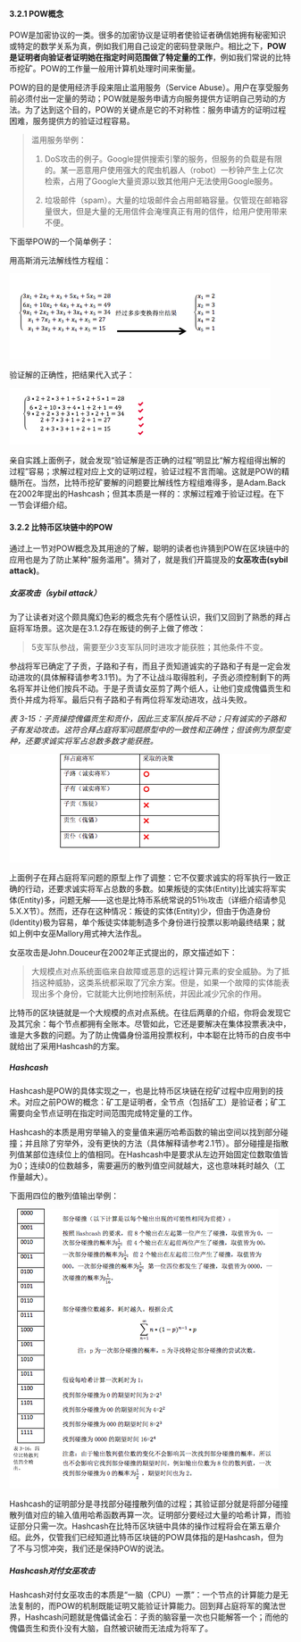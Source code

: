 #### 3.2.1 POW概念

POW是加密协议的一类。很多的加密协议是证明者使验证者确信她拥有秘密知识或特定的数学关系为真，例如我们用自己设定的密码登录账户。相比之下，**POW是证明者向验证者证明她在指定时间范围做了特定量的工作**，例如我们常说的比特币挖矿。POW的工作量一般用计算机处理时间来衡量。

POW的目的是使用经济手段来阻止滥用服务（Service Abuse）。用户在享受服务前必须付出一定量的劳动；POW就是服务申请方向服务提供方证明自己劳动的方法。为了达到这个目的，POW的关键点是它的不对称性：服务申请方的证明过程困难，服务提供方的验证过程容易。

> 滥用服务举例：
>
> 1. DoS攻击的例子。Google提供搜索引擎的服务，但服务的负载是有限的。某一恶意用户使用强大的爬虫机器人（robot）一秒钟产生上亿次检索，占用了Google大量资源以致其他用户无法使用Google服务。
>
> 2. 垃圾邮件（spam）。大量的垃圾邮件会占用邮箱容量。仅管现在邮箱容量很大，但是大量的无用信件会淹埋真正有用的信件，给用户使用带来不便。

下面举POW的一个简单例子：

用高斯消元法解线性方程组：

![](/assets/pow-1.png)

验证解的正确性，把结果代入式子：

![](/assets/pow-2.png)

亲自实践上面例子，就会发现“验证解是否正确的过程”明显比“解方程组得出解的过程”容易；求解过程对应上文的证明过程，验证过程不言而喻。这就是POW的精髓所在。当然，比特币挖矿要解的问题要比解线性方程组难得多，是Adam.Back在2002年提出的Hashcash；但其本质是一样的：求解过程难于验证过程。在下一节会详细介绍。

#### 3.2.2 比特币区块链中的POW

通过上一节对POW概念及其用途的了解，聪明的读者也许猜到POW在区块链中的应用也是为了防止某种"服务滥用"。猜对了，就是我们开篇提及的**女巫攻击\(sybil attack\)**。

##### 女巫攻击（sybil attack）

为了让读者对这个颇具魔幻色彩的概念先有个感性认识，我们又回到了熟悉的拜占庭将军场景。这次是在3.1.2存在叛徒的例子上做了修改：

> 5支军队参战，需要至少3支军队同时进攻才能获胜；其他条件不变。

参战将军已确定了子贡，子路和子有，而且子贡知道诚实的子路和子有是一定会发动进攻的\(具体解释请参考3.1节\)。为了不让战斗取得胜利，子贡必须控制剩下的两名将军并让他们按兵不动。于是子贡请女巫剪了两个纸人，让他们变成傀儡贡生和贡仆并成为将军。最后只有子路和子有两位将军发动进攻，战斗失败。

_表 3-15：子贡操控傀儡贡生和贡仆，因此三支军队按兵不动；只有诚实的子路和子有发动攻击。这符合拜占庭将军问题原型中的一致性和正确性；但该例为原型变种，还要求诚实将军占总数多数才能获胜。_

![](/assets/table-3-15.png)

上面例子在拜占庭将军问题的原型上作了调整：它不仅要求诚实的将军执行一致正确的行动，还要求诚实将军占总数的多数。如果叛徒的实体\(Entity\)比诚实将军实体\(Entity\)多，问题无解——这也是比特币系统常说的51％攻击（详细介绍请参见5.X.X节）。然而，还存在这种情况：叛徒的实体\(Entity\)少，但由于伪造身份\(Identity\)极为容易，单个叛徒实体能制造多个身份进行投票以影响最终结果；就如上例中女巫Mallory用式神大法作乱。

女巫攻击是John.Douceur在2002年正式提出的，原文描述如下：

> 大规模点对点系统面临来自故障或恶意的远程计算元素的安全威胁。为了抵挡这种威胁，这类系统都采取了冗余方案。但是，如果一个故障的实体能表现出多个身份，它就能大比例地控制系统，并因此减少冗余的作用。

比特币的区块链就是一个大规模的点对点系统。在往后两章的介绍，你将会发现它及其冗余：每个节点都拥有全账本。尽管如此，它还是要解决在集体投票表决中，谁是大多数的问题。为了防止傀儡身份滥用投票权利，中本聪在比特币的白皮书中就给出了采用Hashcash的方案。

##### Hashcash

Hashcash是POW的具体实现之一，也是比特币区块链在挖矿过程中应用到的技术。对应之前POW的概念：矿工是证明者，全节点（包括矿工）是验证者；矿工需要向全节点证明在指定时间范围完成特定量的工作。

Hashcash的本质是用穷举输入的变量值来遍历哈希函数的输出空间以找到部分碰撞；并且除了穷举外，没有更快的方法（具体解释请参考2.1节）。部分碰撞是指散列值某部位连续位上的值相同。在Hashcash中是要求从左边开始固定位数取值皆为0；连续0的位数越多，需要遍历的散列值空间就越大，这也意味耗时越久（工作量越大）。

下面用四位的散列值输出举例：

![](/assets/pow-3.png)

Hashcash的证明部分是寻找部分碰撞散列值的过程；其验证部分就是将部分碰撞散列值对应的输入值用哈希函数再算一次。证明部分要经过大量的哈希计算，而验证部分只需一次。Hashcash在比特币区块链中具体的操作过程将会在第五章介绍。此外，仅管我们已经知道比特币区块链的POW具体指的是Hashcash，但为了不与习惯冲突，我们还是保持POW的说法。

##### Hashcash对付女巫攻击

Hashcash对付女巫攻击的本质是“一脑（CPU）一票”：一个节点的计算能力是无法复制的，而POW的机制既能证明又能验证计算能力。回到拜占庭将军的魔法世界，Hashcash问题就是傀儡试金石：子贡的脑容量一次也只能解答一个；而他的傀儡贡生和贡仆没有大脑，自然被识破而无法成为将军了。


